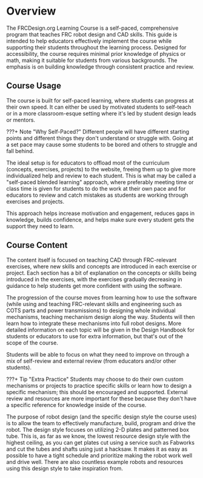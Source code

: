 # Overview

The FRCDesign.org Learning Course is a self-paced, comprehensive program that teaches FRC robot design and CAD skills. This guide is intended to help educators effectively implement the course while supporting their students throughout the learning process. Designed for accessibility, the course requires minimal prior knowledge of physics or math, making it suitable for students from various backgrounds. The emphasis is on building knowledge through consistent practice and review.

## Course Usage

The course is built for self-paced learning, where students can progress at their own speed. It can either be used by motivated students to self-teach or in a more classroom-esque setting where it's led by student design leads or mentors. 

???+ Note "Why Self-Paced?"
    Different people will have different starting points and different things they don't understand or struggle with. Going at a set pace may cause some students to be bored and others to struggle and fall behind.

The ideal setup is for educators to offload most of the curriculum (concepts, exercises, projects) to the website, freeing them up to give more individualized help and review to each student. This is what may be called a "self-paced blended learning" approach, where preferably meeting time or class time is given for students to do the work at their own pace and for educators to review and catch mistakes as students are working through exercises and projects. 

This approach helps increase motivation and engagement, reduces gaps in knowledge, builds confidence, and helps make sure every student gets the support they need to learn. 

## Course Content

The content itself is focused on teaching CAD through FRC-relevant exercises, where new skills and concepts are introduced in each exercise or project. Each section has a bit of explanation on the concepts or skills being introduced in the exercises, with the exercises gradually decreasing in guidance to help students get more confident with using the software.

The progression of the course moves from learning how to use the software (while using and teaching FRC-relevant skills and engineering such as COTS parts and power transmissions) to designing whole individual mechanisms, teaching mechanism design along the way. Students will then learn how to integrate these mechanisms into full robot designs. More detailed information on each topic will be given in the Design Handbook for students or educators to use for extra information, but that's out of the scope of the course.

Students will be able to focus on what they need to improve on through a mix of self-review and external review (from educators and/or other students).

???+ Tip "Extra Practice"
    Students may choose to do their own custom mechanisms or projects to practice specific skills or learn how to design a specific mechanism; this should be encouraged and supported. External review and resources are more important for these because they don't have a specific reference for knowledge inside of the course.

The purpose of robot design (and the specific design style the course uses) is to allow the team to effectively manufacture, build, program and drive the robot. The design style focuses on utilizing 2-D plates and patterned box tube. This is, as far as we know, the lowest resource design style with the highest ceiling, as you can get plates cut using a service such as Fabworks and cut the tubes and shafts using just a hacksaw. It makes it as easy as possible to have a tight schedule and prioritize making the robot work well and drive well. There are also countless example robots and resources using this design style to take inspiration from.

<br>